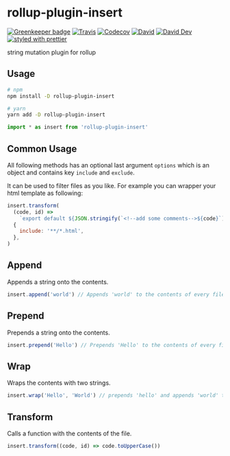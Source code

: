 # rollup-plugin-insert

[![Greenkeeper badge](https://badges.greenkeeper.io/JounQin/rollup-plugin-insert.svg)](https://greenkeeper.io/)
[![Travis](https://img.shields.io/travis/JounQin/rollup-plugin-insert.svg)](https://travis-ci.org/JounQin/rollup-plugin-insert)
[![Codecov](https://img.shields.io/codecov/c/github/JounQin/rollup-plugin-insert.svg)](https://codecov.io/gh/JounQin/rollup-plugin-insert)
[![David](https://img.shields.io/david/JounQin/rollup-plugin-insert.svg)](https://david-dm.org/JounQin/rollup-plugin-insert)
[![David Dev](https://img.shields.io/david/dev/JounQin/rollup-plugin-insert.svg)](https://david-dm.org/JounQin/rollup-plugin-insert?type=dev)
[![styled with prettier](https://img.shields.io/badge/styled_with-prettier-ff69b4.svg)](https://github.com/prettier/prettier)

string mutation plugin for rollup

## Usage

```bash
# npm
npm install -D rollup-plugin-insert

# yarn
yarn add -D rollup-plugin-insert
```

```js
import * as insert from 'rollup-plugin-insert'
```

## Common Usage

All following methods has an optional last argument `options` which is an object and contains key `include` and `exclude`.

It can be used to filter files as you like. For example you can wrapper your html template as following:

```js
insert.transform(
  (code, id) =>
    `export default ${JSON.stringify(`<!--add some comments-->${code}`)}`,
  {
    include: '**/*.html',
  },
)
```

## Append

Appends a string onto the contents.

```js
insert.append('world') // Appends 'world' to the contents of every file
```

## Prepend

Prepends a string onto the contents.

```js
insert.prepend('Hello') // Prepends 'Hello' to the contents of every file
```

## Wrap

Wraps the contents with two strings.

```js
insert.wrap('Hello', 'World') // prepends 'hello' and appends 'world' to the contents
```

## Transform

Calls a function with the contents of the file.

```js
insert.transform((code, id) => code.toUpperCase())
```
